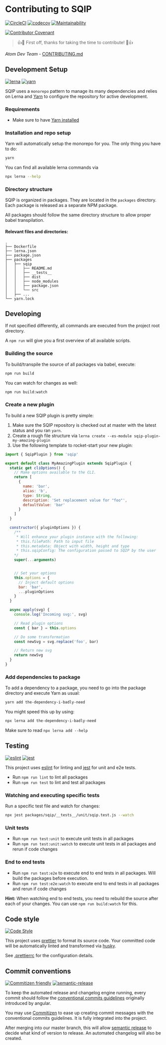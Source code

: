 # Contributing to SQIP

[![CircleCI](https://circleci.com/gh/axe312ger/sqip.svg?style=svg)](https://circleci.com/gh/axe312ger/sqip) [![codecov](https://codecov.io/gh/axe312ger/sqip/branch/master/graph/badge.svg)](https://codecov.io/gh/axe312ger/sqip) [![Maintainability](https://api.codeclimate.com/v1/badges/fc81fa5e535561c0a6ff/maintainability)](https://codeclimate.com/github/axe312ger/sqip/maintainability)

[![Contributor Covenant](https://img.shields.io/badge/Contributor%20Covenant-v1.4%20adopted-ff69b4.svg)](CODE_OF_CONDUCT.md)


> :+1::tada: First off, thanks for taking the time to contribute! :tada::+1:

*Atom Dev Team* - [CONTRIBUTING.md](https://github.com/atom/atom/blob/master/CONTRIBUTING.md)

## Development Setup

[![lerna](https://img.shields.io/badge/lerna-monorepo-4B32C3.svg?logo=lerna&style=flat)](https://lerna.js.org/) [![yarn](https://img.shields.io/badge/yarn-package%20management-C21325.svg?logo=yarn&style=flat)](https://yarnpkg.com)

SQIP uses a `monorepo` pattern to manage its many dependencies and relies on Lerna and [Yarn](https://yarnpkg.com/) to configure the repository for active development.

### Requirements

* Make sure to have [Yarn installed](https://yarnpkg.com/en/docs/install)

### Installation and repo setup

Yarn will automatically setup the monorepo for you. The only thing you have to do:

```sh
yarn
```

You can find all available lerna commands via

```sh
npx lerna --help
```

### Directory structure

SQIP is organized in packages. They are located in the `packages` directory. Each package is released as a separate NPM package.

All packages should follow the same directory structure to allow proper babel transpilation.

#### Relevant files and directories:

```
.
├── Dockerfile
├── lerna.json
├── package.json
├── packages
│   ├── sqip
│   │   ├── README.md
│   │   ├── __tests__
│   │   ├── dist
│   │   ├── node_modules
│   │   ├── package.json
│   │   └── src
│   ├── ...
└── yarn.lock
```

## Developing

If not specified differently, all commands are executed from the project root directory.

A `npm run` will give you a first overview of all available scripts.

### Building the source

To build/transpile the source of all packages via babel, execute:

```sh
npm run build
```

You can watch for changes as well:

```sh
npm run build:watch
```

### Create a new plugin

To build a new SQIP plugin is pretty simple:

1. Make sure the SQIP repository is checked out at master with the latest status and you ran `yarn`.
1. Create a rough file structure via `lerna create --es-module sqip-plugin-my-amazing-plugin`
2. Use the following template to rocket-start your new plugin:

```js
import { SqipPlugin } from 'sqip'

export default class MyAmazingPlugin extends SqipPlugin {
  static get cliOptions() {
    // Make options available to the CLI.
    return [
      {
        name: 'bar',
        alias: 'b',
        type: String,
        description: 'Set replacement value for "foo"',
        defaultValue: 'bar'
      }
    ]
  }

  constructor({ pluginOptions }) {
    /**
     * Will enhance your plugin instance with the following:
     * this.filePath: Path to input file
     * this.metadata: Object with width, height and type
     * this.sqipConfig: The configuration passed to SQIP by the user
    */
    super(...arguments)


    // Set your options
    this.options = {
      // Inject default options
      bar: 'bar',
      ...pluginOptions
    }
  }

  async apply(svg) {
    console.log('Incoming svg:', svg)

    // Read plugin options
    const { bar } = this.options

    // Do some transformation
    const newSvg = svg.replace('foo', bar)

    // Return new svg
    return newSvg
  }
}
```

### Add dependencies to package

To add a dependency to a package, you need to go into the package directory and execute Yarn as usual:

```sh
yarn add the-dependency-i-badly-need
```

You might speed this up by using:

```sh
npx lerna add the-dependency-i-badly-need
```

Make sure to read `npx lerna add --help`

## Testing

[![eslint](https://img.shields.io/badge/eslint-linting-4B32C3.svg?logo=eslint&style=flat)](https://eslint.org/) [![jest](https://img.shields.io/badge/jest-testing-C21325.svg?logo=jest&style=flat)](https://github.com/facebook/jest)

This project uses [eslint](https://eslint.org/) for linting and [jest](https://github.com/facebook/jest) for unit and e2e tests.

* Run `npm run lint` to lint all packages
* Run `npm run test` to lint and test all packages

### Watching and executing specific tests

Run a specific test file and watch for changes:

```sh
npx jest packages/sqip/__tests__/unit/sqip.test.js --watch
```

### Unit tests

* Run `npm run test:unit` to execute unit tests in all packages
* Run `npm run test:unit:watch` to execute unit tests in all packages and rerun if code changes

### End to end tests

* Run `npm run test:e2e` to execute end to end tests in all packages. Will build the packages before execution.
* Run `npm run test:e2e:watch` to execute end to end tests in all packages and rerun if code changes

**Hint:** When watching end to end tests, you need to rebuild the source after each of your changes. You can use `npm run build:watch` for this.

## Code style

[![Code Style](https://img.shields.io/badge/code_style-prettier-ff69b4.svg?style=flat)](https://prettier.io/)

This project uses [prettier](https://prettier.io/) to format its source code. Your committed code will be automatically linted and transformed via [husky](https://www.npmjs.com/package/husky).

See [.prettierrc](.prettierrc) for the configuration details.

## Commit conventions

[![Commitizen friendly](https://img.shields.io/badge/commitizen-friendly-brightgreen.svg)](http://commitizen.github.io/cz-cli/) [![semantic-release](https://img.shields.io/badge/%20%20%F0%9F%93%A6%F0%9F%9A%80-semantic--release-e10079.svg)](https://github.com/semantic-release/semantic-release)

To keep the automated release and changelog engine running, every commit should follow the [conventional commits guidelines](https://www.conventionalcommits.org/) originally introduced by angular.

You may use [Commitizen](https://commitizen.github.io/cz-cli/) to ease up creating commit messages with the conventional commits guidelines. It is fully integrated into the project.

After merging into our master branch, this will allow [semantic release](https://github.com/semantic-release/semantic-release) to decide what kind of version to release. An automated changelog will also be created.
